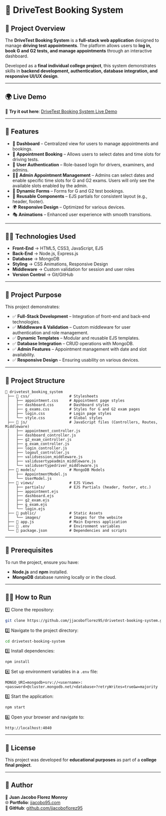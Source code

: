 # 🚗 DriveTest Booking System

## 📌 Project Overview

The **DriveTest Booking System** is a **full-stack web application** designed to manage **driving test appointments**. The platform allows users to **log in, book G and G2 tests, and manage appointments** through an interactive dashboard.

Developed as a **final individual college project**, this system demonstrates skills in **backend development, authentication, database integration, and responsive UI/UX design**.

---

## 🌍 Live Demo

🚀 **Try it out here**: [DriveTest Booking System Live Demo](https://drivetest-booking-system-production.up.railway.app/dashboard)

---

## 🚀 Features

- 🔦 **Dashboard** – Centralized view for users to manage appointments and bookings.
- 📝 **Appointment Booking** – Allows users to select dates and time slots for driving tests.
- 🔐 **User Authentication** – Role-based login for drivers, examiners, and admins.
- 🧑‍💼 **Admin Appointment Management** – Admins can select dates and enable specific time slots for G and G2 exams. Users will only see the available slots enabled by the admin.
- 📄 **Dynamic Forms** – Forms for G and G2 test bookings.
- 🧬 **Reusable Components** – EJS partials for consistent layout (e.g., header, footer).
- 🌍 **Responsive Design** – Optimized for various devices.
- 🎭 **Animations** – Enhanced user experience with smooth transitions.

---

## 🤦‍💻 Technologies Used

- **Front-End** → HTML5, CSS3, JavaScript, EJS
- **Back-End** → Node.js, Express.js
- **Database** → MongoDB
- **Styling** → CSS Animations, Responsive Design
- **Middleware** → Custom validation for session and user roles
- **Version Control** → Git/GitHub

---

## 🎯 Project Purpose

This project demonstrates:

- ✅ **Full-Stack Development** – Integration of front-end and back-end technologies.
- ✅ **Middleware & Validation** – Custom middleware for user authentication and role management.
- ✅ **Dynamic Templates** – Modular and reusable EJS templates.
- ✅ **Database Integration** – CRUD operations with MongoDB.
- ✅ **Admin Features** – Appointment management with date and slot availability.
- ✅ **Responsive Design** – Ensuring usability on various devices.

---

## 🐂 Project Structure

```
💽 drivetest_booking_system
 ├── 💽 css/                  # Stylesheets
 │   ├── appointment.css     # Appointment page styles
 │   ├── dashboard.css       # Dashboard styles
 │   ├── g_exams.css         # Styles for G and G2 exam pages
 │   ├── login.css           # Login page styles
 │   └── style.css           # Global styles
 ├── 💽 js/                   # JavaScript files (Controllers, Routes, Middleware)
 │   ├── appointment_controller.js
 │   ├── dashboard_controller.js
 │   ├── g2_exam_controller.js
 │   ├── g_exam_controller.js
 │   ├── login_controller.js
 │   ├── logout_controller.js
 │   ├── validsession_middleware.js
 │   ├── validusertypeadmin_middleware.js
 │   └── validusertypedriver_middleware.js
 ├── 💽 models/               # MongoDB Models
 │   ├── AppointmentModel.js
 │   └── UserModel.js
 ├── 💽 views/                # EJS Views
 │   ├── partials/           # EJS Partials (header, footer, etc.)
 │   ├── appointment.ejs
 │   ├── dashboard.ejs
 │   ├── g2_exam.ejs
 │   ├── g_exam.ejs
 │   └── login.ejs
 ├── 💽 public/               # Static Assets
 │   └── images/             # Images for the website
 ├── 📝 app.js                # Main Express application
 ├── 📝 .env                  # Environment variables
 └── 📝 package.json          # Dependencies and scripts
```

---

## 📌 Prerequisites

To run the project, ensure you have:

- **Node.js** and **npm** installed.
- **MongoDB** database running locally or in the cloud.

---

## 🏃‍♂️ How to Run

1️⃣ Clone the repository:
```bash
git clone https://github.com/jjacoboflorez95/drivetest-booking-system.git
```

2️⃣ Navigate to the project directory:
```bash
cd drivetest-booking-system
```

3️⃣ Install dependencies:
```bash
npm install
```

4️⃣ Set up environment variables in a `.env` file:
```plaintext
MONGO_URI=mongodb+srv://<username>:<password>@cluster.mongodb.net/<database>?retryWrites=true&w=majority
```

5️⃣ Start the application:
```bash
npm start
```

6️⃣ Open your browser and navigate to:
```plaintext
http://localhost:4040
```

---

## 📝 License

This project was developed for **educational purposes** as part of a **college final project**.

---

## 💼 Author

👤 **Juan Jacobo Florez Monroy**  
🌐 **Portfolio**: [jjacobo95.com](https://jjacobo95.com)  
🐙 **GitHub**: [github.com/jjacoboflorez95](https://github.com/jjacoboflorez95)